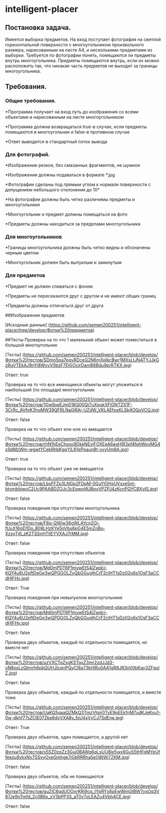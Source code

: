 # intelligent-placer

## Постановка задача.
Имеется выборка предметов. На вход поступает фотография на светлой горизонтальной поверхности с многоугольником произвольного размера, нарисованным на листе А4, и несколькими предметами из выборки. Требуется по фотографии понять, помещаются ли предметы внутрь многоугольника. Предметы помещаются внутрь, если их можно расположить так, что никакая часть предметов не выходит за границы многоугольника.

## Требования.
### Общие требования.

*Программа получает на вход путь до изображения со всеми объектами и нарисованным на листе многоугольником

*Программа должна возвращаться true-в случае, если предметы помещаются в многоугольник и false-в противном случае

*Ответ выводится в стандартный поток вывода
### Для фотографий.

*Изображение резкое, без смазанных фрагментов, не шумное

*Изображения должны подаваться в формате *.jpg

*Фотографии сделаны под прямым углом к нормали поверхности с допущением небольшого отклонения до 10°

*На фотографии должны быть четко различимы предметы и многоугольники

*Многоугольник и предмет должны помещаться на фото

*Предметы должны находиться за пределами многоугольника

### Для многоугольников

*Границы многоугольника должны быть четко видны и обозначены черным цветом

*Многоугольник должен быть выпуклым и замкнутым
### Для предметов

*Предмет не должен сливаться с фоном

*Предметы не пересекаются друг с другом и не имеют общих границ

*Предметы должны отличаться друг от друга

##Изображения предметов

[Исходные данные] (https://github.com/semen200251/intelligent-placer/tree/develop/Фотки%20предметов)

##Тесты
Проверка на то что 1 маленький объект может поместиться в большой многоугольник

[Тесты] (https://github.com/semen200251/intelligent-placer/blob/develop/Фотки%20тестов/SDmo5pa7pqvRDceQ2N6mXqIkcBwr1MXsLtJNATYJJkGzRuVTEkAJ9nYi8WyvV0bzF7ElGOcjrDamB6Bdu9prRTKX.jpg)

Ответ: true

Проверка на то что все имеющиеся объекты могут уложиться в наибольший (по площади) многоугольник

[Тесты] (https://github.com/semen200251/intelligent-placer/blob/develop/Фотки%20тестов/1GwIbwEJm018Q00Qt7uXpukXFlGNTZX1F-3CrRc_AVfnK3hoMW39QFRLNa0iRAj-UZdW_VKLAEfpsKLSb4OQoVCQ.jpg)

Ответ: false

Проверка на то что объект еле-еле но вмещается

[Тесты] (https://github.com/semen200251/intelligent-placer/blob/develop/Фотки%20тестов/rhN1hEeChoxo9DkkNEyiFOXEeA6agHlR3pf4fphWovMG4x9dMzWm-wgwtYCekRhbKgqYjL61ePpaun8t-yyyUm8A.jpg)

Ответ: true

Проверка на то что объект уже не вмещается

[Тесты] (https://github.com/semen200251/intelligent-placer/blob/develop/Фотки%20тестов/LbsFFZp3LNGp2FDpM-0GuYlOHsUVxye5nt-btvmbhjwoC2Uc9PAABDZOJc3cEqwqWJBpvVPZPJ4zKcnPQYCBXvIS.jpg)

Ответ: false

Проверка поведения при отсутствии многоугольника

[Тесты] (https://github.com/semen200251/intelligent-placer/blob/develop/Фотки%20тестов/F8q-QWiw36gWLAYcn2Oi-fUuX16gD1Do_808LHzKYe5nVbs6pG4E5mZnBu-XzsvTj6_zK2TSSnHTlIEYVXAJ7rMM.jpg)

Ответ: false

Проверка поведения при отсутствии объектов

[Тесты] (https://github.com/semen200251/intelligent-placer/blob/develop/Фотки%20тестов/Md0mPDT6P1mywEtS4jZwdci-KQY4u6U2pftDeGe3wQPGGOLZyQbGGuglhCrF2cIHT1sDz02o6s1OsF3aCCdHlFHy.jpg)

Ответ: True

Проверка поведения при невыпуклом многоугольнике

[Тесты] (https://github.com/semen200251/intelligent-placer/blob/develop/Фотки%20тестов/Md0mPDT6P1mywEtS4jZwdci-KQY4u6U2pftDeGe3wQPGGOLZyQbGGuglhCrF2cIHT1sDz02o6s1OsF3aCCdHlFHy.jpg)

Ответ: false

Проверка двух объектов, каждый по отдельности помещается, но вместе нет

[Тесты] (https://github.com/semen200251/intelligent-placer/blob/develop/Фотки%20тестов/uzVXCTgZxgKSTqxZ3mr2zdJJd3-yN8osLzQtmrh6pbQUHJIcqnPQyCI8a73kHIRu0AA1gR8JR3nV0bKay3ZFguIZ.jpg)

Ответ: false

Проверка двух объектов, каждый по отдельности помещается, и вместе тоже

[Тесты] (https://github.com/semen200251/intelligent-placer/blob/develop/Фотки%20тестов/UaKQ5gaaQZMkQ3TmzVtgir0TvE9pEEkfnM7udKJeKyu1-0w-dkhf77sZClE07Zkp6dvVXA8y_fsU4xVvCJ7SdEne.jpg)

Ответ: True

Проверка двух объектов, один помещается, а другой нет

[Тесты] (https://github.com/semen200251/intelligent-placer/blob/develop/Фотки%20тестов/s5SZ0zqZz3Guj0BAWq6qLsUU8le5wx6GuS5tHFqMYeUffeezu8ykxNy7SSyyOveGmhge7iGkRRRha5eO8tWj7ZKM.jpg)

Ответ: false

Проверка двух объектов, оба не помещаются

[Тесты] (https://github.com/semen200251/intelligent-placer/blob/develop/Фотки%20тестов/guZlC6qdUOOnrKRi9cq_IYpRYx8pEwWmGtBW7yxOq3V87Je9nTmfd_2c0B6x_xV3bPP3S_aT0vToLEAZu4Vbh4CE.jpg)

Ответ: false
